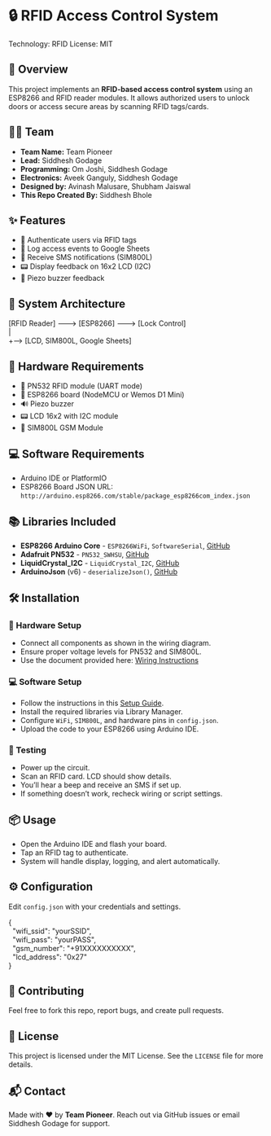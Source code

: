 <!DOCTYPE html>
<html lang="en">
<body>

<h1>🔒 RFID Access Control System</h1>
<p><span class="badge">Technology: RFID</span> <span class="badge">License: MIT</span></p>

<h2 id="overview">📌 Overview</h2>
<p>This project implements an <strong>RFID-based access control system</strong> using an ESP8266 and RFID reader modules. It allows authorized users to unlock doors or access secure areas by scanning RFID tags/cards.</p>

<h2 id="team">👨‍💻 Team</h2>
<ul>
  <li><strong>Team Name:</strong> Team Pioneer</li>
  <li><strong>Lead:</strong> Siddhesh Godage</li>
  <li><strong>Programming:</strong> Om Joshi, Siddhesh Godage</li>
  <li><strong>Electronics:</strong> Aveek Ganguly, Siddhesh Godage</li>
  <li><strong>Designed by:</strong> Avinash Malusare, Shubham Jaiswal</li>
  <li><strong>This Repo Created By:</strong> Siddhesh Bhole</li></ul>
    
<h2 id="features">✨ Features</h2>
<ul>
  <li>🔑 Authenticate users via RFID tags</li>
  <li>📀 Log access events to Google Sheets</li>
  <li>📲 Receive SMS notifications (SIM800L)</li>
  <li>📟 Display feedback on 16x2 LCD (I2C)</li>
  <li>🔔 Piezo buzzer feedback</li>
</ul>

<h2 id="system-architecture">🧠 System Architecture</h2>
<div class="code">
[RFID Reader] ---> [ESP8266] ---> [Lock Control]<br>
                         |<br>
                         +--> [LCD, SIM800L, Google Sheets]
</div>

<h2 id="hardware-requirements">🔩 Hardware Requirements</h2>
<ul>
  <li>📶 PN532 RFID module (UART mode)</li>
  <li>📡 ESP8266 board (NodeMCU or Wemos D1 Mini)</li>
  <li>🔊 Piezo buzzer</li>
  <li>📟 LCD 16x2 with I2C module</li>
  <li>📲 SIM800L GSM Module</li>
</ul>

<h2 id="software-requirements">💻 Software Requirements</h2>
<ul>
  <li>Arduino IDE or PlatformIO</li>
  <li>ESP8266 Board JSON URL:<br> <code>http://arduino.esp8266.com/stable/package_esp8266com_index.json</code></li>
</ul>

<h2 id="libraries-included">📚 Libraries Included</h2>
<ul>
  <li><strong>ESP8266 Arduino Core</strong> - <code>ESP8266WiFi</code>, <code>SoftwareSerial</code>, <a href="https://github.com/esp8266/Arduino">GitHub</a></li>
  <li><strong>Adafruit PN532</strong> - <code>PN532_SWHSU</code>, <a href="https://github.com/adafruit/Adafruit-PN532">GitHub</a></li>
  <li><strong>LiquidCrystal_I2C</strong> - <code>LiquidCrystal_I2C</code>, <a href="https://github.com/marcoschwartz/LiquidCrystal_I2C">GitHub</a></li>
  <li><strong>ArduinoJson</strong> (v6) - <code>deserializeJson()</code>, <a href="https://github.com/bblanchon/ArduinoJson">GitHub</a></li>
</ul>

<h2 id="installation">🛠️ Installation</h2>

<h3>🔌 Hardware Setup</h3>
<ul>
  <li>Connect all components as shown in the wiring diagram.</li>
  <li>Ensure proper voltage levels for PN532 and SIM800L.</li>
  <li>Use the document provided here: <a href="<link-to-instructions>">Wiring Instructions</a></li>
</ul>

<h3>💻 Software Setup</h3>
<ul>
  <li>Follow the instructions in this <a href="<link-to-google-sheet>">Setup Guide</a>.</li>
  <li>Install the required libraries via Library Manager.</li>
  <li>Configure <code>WiFi</code>, <code>SIM800L</code>, and hardware pins in <code>config.json</code>.</li>
  <li>Upload the code to your ESP8266 using Arduino IDE.</li>
</ul>

<h3>🧪 Testing</h3>
<ul>
  <li>Power up the circuit.</li>
  <li>Scan an RFID card. LCD should show details.</li>
  <li>You’ll hear a beep and receive an SMS if set up.</li>
  <li>If something doesn’t work, recheck wiring or script settings.</li>
</ul>

<h2 id="usage">📦 Usage</h2>
<ul>
  <li>Open the Arduino IDE and flash your board.</li>
  <li>Tap an RFID tag to authenticate.</li>
  <li>System will handle display, logging, and alert automatically.</li>
</ul>

<h2 id="configuration">⚙️ Configuration</h2>
<p>Edit <code>config.json</code> with your credentials and settings.</p>
<div class="code">
{<br>
&nbsp;&nbsp;"wifi_ssid": "yourSSID",<br>
&nbsp;&nbsp;"wifi_pass": "yourPASS",<br>
&nbsp;&nbsp;"gsm_number": "+91XXXXXXXXXX",<br>
&nbsp;&nbsp;"lcd_address": "0x27"<br>
}
</div>

<h2 id="contributing">🤝 Contributing</h2>
<p>Feel free to fork this repo, report bugs, and create pull requests.</p>

<h2 id="license">📄 License</h2>
<p>This project is licensed under the MIT License. See the <code>LICENSE</code> file for more details.</p>

<h2 id="contact">📬 Contact</h2>
<p>Made with ❤️ by <strong>Team Pioneer</strong>. Reach out via GitHub issues or email Siddhesh Godage for support.</p>

</body>
</html>
